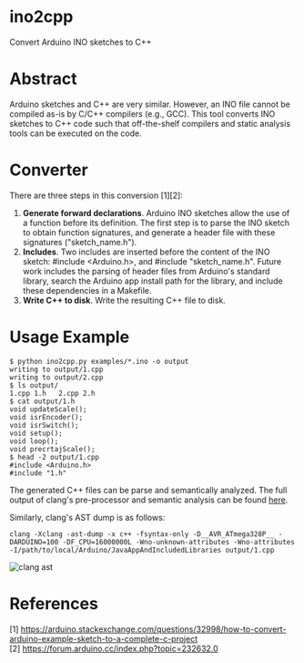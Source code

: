 # ino2cpp
Convert Arduino INO sketches to C++

# Abstract
Arduino sketches and C++ are very similar. However, an INO file cannot be compiled as-is by C/C++ compilers (e.g., GCC). This tool converts INO sketches to C++ code such that off-the-shelf compilers and static analysis tools can be executed on the code.

# Converter
There are three steps in this conversion [1][2]:
1. **Generate forward declarations**. Arduino INO sketches allow the use of a function before its definition. The first step is to parse the INO sketch to obtain function signatures, and generate a header file with these signatures ("sketch_name.h").
2. **Includes**. Two includes are inserted before the content of the INO sketch: #include <Arduino.h>, and #include "sketch_name.h". Future work includes the parsing of header files from Arduino's standard library, search the Arduino app install path for the library, and include these dependencies in a Makefile.
3. **Write C++ to disk**. Write the resulting C++ file to disk.

# Usage Example
```
$ python ino2cpp.py examples/*.ino -o output
writing to output/1.cpp
writing to output/2.cpp
$ ls output/
1.cpp 1.h   2.cpp 2.h
$ cat output/1.h
void updateScale();
void isrEncoder();
void isrSwitch();
void setup();
void loop();
void precrtajScale();
$ head -2 output/1.cpp 
#include <Arduino.h>
#include "1.h"
```

The generated C++ files can be parse and semantically analyzed. The full output of clang's pre-processor and semantic analysis can be found [here](output/1.full.txt).

Similarly, clang's AST dump is as follows:

```
clang -Xclang -ast-dump -x c++ -fsyntax-only -D__AVR_ATmega328P__ -DARDUINO=100 -DF_CPU=16000000L -Wno-unknown-attributes -Wno-attributes -I/path/to/local/Arduino/JavaAppAndIncludedLibraries output/1.cpp
```
![clang ast](figures/clang_ast.png)


# References
[1] https://arduino.stackexchange.com/questions/32998/how-to-convert-arduino-example-sketch-to-a-complete-c-project<br>
[2] https://forum.arduino.cc/index.php?topic=232632.0
